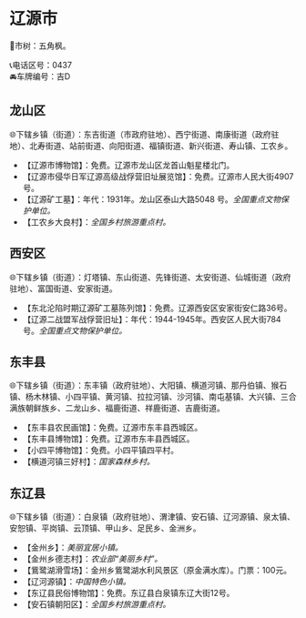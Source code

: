 # 辽源市    
🌳市树：五角枫。    
  
📞电话区号：0437  
🚘车牌编号：吉D  

## 龙山区  
🌐下辖乡镇（街道）：东吉街道（市政府驻地）、西宁街道、南康街道（政府驻地）、北寿街道、站前街道、向阳街道、福镇街道、新兴街道、寿山镇、工农乡。
  
* 【辽源市博物馆】：免费。辽源市龙山区龙首山魁星楼北门。   
* 【辽源市侵华日军辽源高级战俘营旧址展览馆】：免费。辽源市人民大街4907号。   
* 【辽源矿工墓】：年代：1931年。龙山区泰山大路5048 号。*全国重点文物保护单位。*    
* 【工农乡大良村】：*全国乡村旅游重点村。*    

## 西安区  
🌐下辖乡镇（街道）：灯塔镇、东山街道、先锋街道、太安街道、仙城街道（政府驻地）、富国街道、安家街道。    
  
* 【东北沦陷时期辽源矿工墓陈列馆】：免费。辽源西安区安家街安仁路36号。   
* 【辽源二战盟军战俘营旧址】：年代：1944-1945年。西安区人民大街784号。*全国重点文物保护单位。*   

## 东丰县  
🌐下辖乡镇（街道）：东丰镇（政府驻地）、大阳镇、横道河镇、那丹伯镇、猴石镇、杨木林镇、小四平镇、黄河镇、拉拉河镇、沙河镇、南屯基镇、大兴镇、三合满族朝鲜族乡、二龙山乡、福鹿街道、祥鹿街道、吉鹿街道。    
  
* 【东丰县农民画馆】：免费。辽源市东丰县西城区。   
* 【东丰县博物馆】：免费。辽源市东丰县西城区。   
* 【小四平博物馆】：免费。小四平镇四平村。   
* 【横道河镇三好村】：*国家森林乡村。*  

## 东辽县  
🌐下辖乡镇（街道）：白泉镇（政府驻地）、渭津镇、安石镇、辽河源镇、泉太镇、安恕镇、平岗镇、云顶镇、甲山乡、足民乡、金洲乡。    
  
* 【金州乡】：*美丽宜居小镇。*  
* 【金州乡德志村】：*农业部“美丽乡村”。*  
* 【鴜鹭湖滑雪场】：金州乡鴜鹭湖水利风景区（原金满水库）。门票：100元。   
* 【辽河源镇】：*中国特色小镇。*  
* 【东辽县民俗博物馆】：免费。东辽县白泉镇东辽大街12号。   
* 【安石镇朝阳区】：*全国乡村旅游重点村。*  